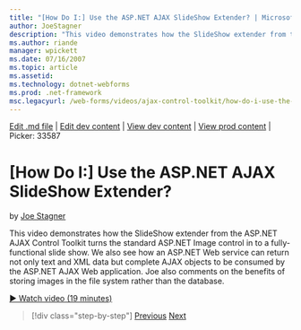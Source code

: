 ```yaml
---
title: "[How Do I:] Use the ASP.NET AJAX SlideShow Extender? | Microsoft Docs"
author: JoeStagner
description: "This video demonstrates how the SlideShow extender from the ASP.NET AJAX Control Toolkit turns the standard ASP.NET Image control in to a fully-functional sl..."
ms.author: riande
manager: wpickett
ms.date: 07/16/2007
ms.topic: article
ms.assetid: 
ms.technology: dotnet-webforms
ms.prod: .net-framework
msc.legacyurl: /web-forms/videos/ajax-control-toolkit/how-do-i-use-the-aspnet-ajax-slideshow-extender
---
```

[Edit .md file](C:\Projects\msc\dev\Msc.Www\Web.ASP\App_Data\github\web-forms\videos\ajax-control-toolkit\how-do-i-use-the-aspnet-ajax-slideshow-extender.md) | [Edit dev content](http://www.aspdev.net/umbraco#/content/content/edit/26564) | [View dev content](http://docs.aspdev.net/tutorials/web-forms/videos/ajax-control-toolkit/how-do-i-use-the-aspnet-ajax-slideshow-extender.html) | [View prod content](http://www.asp.net/web-forms/videos/ajax-control-toolkit/how-do-i-use-the-aspnet-ajax-slideshow-extender) | Picker: 33587

[How Do I:] Use the ASP.NET AJAX SlideShow Extender?
====================
by [Joe Stagner](https://github.com/JoeStagner)

This video demonstrates how the SlideShow extender from the ASP.NET AJAX Control Toolkit turns the standard ASP.NET Image control in to a fully-functional slide show. We also see how an ASP.NET Web service can return not only text and XML data but complete AJAX objects to be consumed by the ASP.NET AJAX Web application. Joe also comments on the benefits of storing images in the file system rather than the database.

[&#9654; Watch video (19 minutes)](https://channel9.msdn.com/Blogs/ASP-NET-Site-Videos/how-do-i-use-the-aspnet-ajax-slideshow-extender)

>[!div class="step-by-step"] [Previous](how-do-i-use-the-aspnet-ajax-tabs-control.md) [Next](how-do-i-use-the-aspnet-ajax-updatepanelanimation-extender.md)